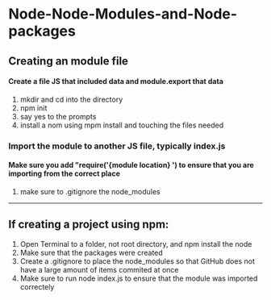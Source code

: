 # Node-Node-Modules-and-Node-packages

## Creating an module file
#### Create a file JS that included data and module.export that data
1. mkdir and cd into the directory
2. npm init
3. say yes to the prompts
4. install a nom using mpm install and touching the files needed
### Import the module to another JS file, typically index.js
#### Make sure you add "require('{module location} ') to ensure that you are importing from the correct place
1. make sure to .gitignore the node_modules
___
## If creating a project using npm:
1. Open Terminal to a folder, not root directory, and npm install the node
2. Make sure that the packages were created
3. Create a .gitignore to place the node_modules so that GitHub does not have a large amount of items commited at once
4. Make sure to run node index.js to ensure that the module was imported correctely
